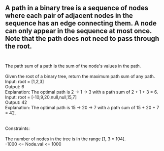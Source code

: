 ## A path in a binary tree is a sequence of nodes where each pair of adjacent nodes in the sequence has an edge connecting them. A node can only appear in the sequence at most once. Note that the path does not need to pass through the root. <br> <br> 
The path sum of a path is the sum of the node's values in the path. <br> <br> 
Given the root of a binary tree, return the maximum path sum of any path. <br> 
Input: root = [1,2,3] <br> 
Output: 6 <br> 
Explanation: The optimal path is 2 -> 1 -> 3 with a path sum of 2 + 1 + 3 = 6. <br> 
Input: root = [-10,9,20,null,null,15,7] <br> 
Output: 42 <br> 
Explanation: The optimal path is 15 -> 20 -> 7 with a path sum of 15 + 20 + 7 = 42. <br> <br> <br> 
Constraints: <br> <br> 
The number of nodes in the tree is in the range [1, 3 * 104]. <br> 
-1000 <= Node.val <= 1000 <br> 
